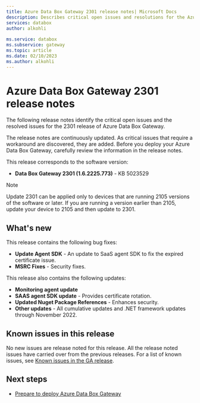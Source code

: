 ```yaml
---
title: Azure Data Box Gateway 2301 release notes| Microsoft Docs
description: Describes critical open issues and resolutions for the Azure Data Box Gateway running 2301 release.
services: databox
author: alkohli
 
ms.service: databox
ms.subservice: gateway
ms.topic: article
ms.date: 02/10/2023
ms.author: alkohli
---
```


# Azure Data Box Gateway 2301 release notes

The following release notes identify the critical open issues and the resolved issues for the 2301 release of Azure Data Box Gateway.

The release notes are continuously updated. As critical issues that require a workaround are discovered, they are added. Before you deploy your Azure Data Box Gateway, carefully review the information in the release notes.  

This release corresponds to the software version:

- **Data Box Gateway 2301 (1.6.2225.773)** - KB 5023529

> [!NOTE]
> Update 2301 can be applied only to devices that are running 2105 versions of the software or later. If you are running a version earlier than 2105, update your device to 2105 and then update to 2301.

## What's new

This release contains the following bug fixes:

- **Update Agent SDK** - An update to SaaS agent SDK to fix the expired certificate issue.
- **MSRC Fixes** - Security fixes.

This release also contains the following updates:

- **Monitoring agent update**
- **SAAS agent SDK update** - Provides certificate rotation.
- **Updated Nuget Package References** - Enhances security.
- **Other updates** - All cumulative updates and .NET framework updates through November 2022.

## Known issues in this release

No new issues are release noted for this release. All the release noted issues have carried over from the previous releases. For a list of known issues, see [Known issues in the GA release](data-box-gateway-release-notes.md#known-issues-in-ga-release).

## Next steps

- [Prepare to deploy Azure Data Box Gateway](data-box-gateway-deploy-prep.md)
